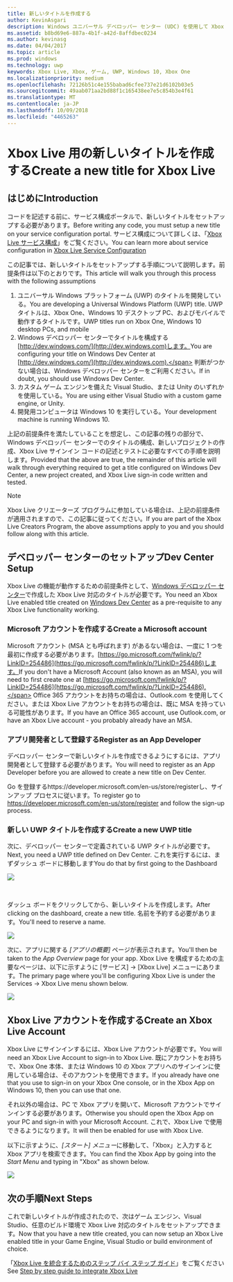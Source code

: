 ```yaml
---
title: 新しいタイトルを作成する
author: KevinAsgari
description: Windows ユニバーサル デベロッパー センター (UDC) を使用して Xbox Live 用の新しいタイトルを作成する方法について説明します。
ms.assetid: b8bd69e6-887a-4b1f-a42d-8affdbec0234
ms.author: kevinasg
ms.date: 04/04/2017
ms.topic: article
ms.prod: windows
ms.technology: uwp
keywords: Xbox Live, Xbox, ゲーム, UWP, Windows 10, Xbox One
ms.localizationpriority: medium
ms.openlocfilehash: 72126b51c4e155babad6cfee737e21d6102b03e5
ms.sourcegitcommit: 49aab071aa2bd88f1c165438ee7e5c854b3e4f61
ms.translationtype: MT
ms.contentlocale: ja-JP
ms.lasthandoff: 10/09/2018
ms.locfileid: "4465263"
---
```

# <a name="create-a-new-title-for-xbox-live"></a><span data-ttu-id="8f1bd-104">Xbox Live 用の新しいタイトルを作成する</span><span class="sxs-lookup"><span data-stu-id="8f1bd-104">Create a new title for Xbox Live</span></span>

## <a name="introduction"></a><span data-ttu-id="8f1bd-105">はじめに</span><span class="sxs-lookup"><span data-stu-id="8f1bd-105">Introduction</span></span>

<span data-ttu-id="8f1bd-106">コードを記述する前に、サービス構成ポータルで、新しいタイトルをセットアップする必要があります。</span><span class="sxs-lookup"><span data-stu-id="8f1bd-106">Before writing any code, you must setup a new title on your service configuration portal.</span></span>  <span data-ttu-id="8f1bd-107">サービス構成について詳しくは、「[Xbox Live サービス構成](../xbox-live-service-configuration.md)」をご覧ください。</span><span class="sxs-lookup"><span data-stu-id="8f1bd-107">You can learn more about service configuration in [Xbox Live Service Configuration](../xbox-live-service-configuration.md)</span></span>

<span data-ttu-id="8f1bd-108">この記事では、新しいタイトルをセットアップする手順について説明します。前提条件は以下のとおりです。</span><span class="sxs-lookup"><span data-stu-id="8f1bd-108">This article will walk you through this process with the following assumptions</span></span>

1. <span data-ttu-id="8f1bd-109">ユニバーサル Windows プラットフォーム (UWP) のタイトルを開発している。</span><span class="sxs-lookup"><span data-stu-id="8f1bd-109">You are developing a Universal Windows Platform (UWP) title.</span></span>  <span data-ttu-id="8f1bd-110">UWP タイトルは、Xbox One、Windows 10 デスクトップ PC、およびモバイルで動作するタイトルです。</span><span class="sxs-lookup"><span data-stu-id="8f1bd-110">UWP titles run on Xbox One, Windows 10 desktop PCs, and mobile</span></span>
2. <span data-ttu-id="8f1bd-111">Windows デベロッパー センターでタイトルを構成する[http://dev.windows.com/](http://dev.windows.com)します。</span><span class="sxs-lookup"><span data-stu-id="8f1bd-111">You are configuring your title on Windows Dev Center at [http://dev.windows.com/](http://dev.windows.com).</span></span>  <span data-ttu-id="8f1bd-112">判断がつかない場合は、Windows デベロッパー センターをご利用ください。</span><span class="sxs-lookup"><span data-stu-id="8f1bd-112">If in doubt, you should use Windows Dev Center.</span></span>
3. <span data-ttu-id="8f1bd-113">カスタム ゲーム エンジンを備えた Visual Studio、または Unity のいずれかを使用している。</span><span class="sxs-lookup"><span data-stu-id="8f1bd-113">You are using either Visual Studio with a custom game engine, or Unity.</span></span>
4. <span data-ttu-id="8f1bd-114">開発用コンピュータは Windows 10 を実行している。</span><span class="sxs-lookup"><span data-stu-id="8f1bd-114">Your development machine is running Windows 10.</span></span>

<span data-ttu-id="8f1bd-115">上記の前提条件を満たしていることを想定し、この記事の残りの部分で、Windows デベロッパー センターでのタイトルの構成、新しいプロジェクトの作成、Xbox Live サインイン コードの記述とテストに必要なすべての手順を説明します。</span><span class="sxs-lookup"><span data-stu-id="8f1bd-115">Provided that the above are true, the remainder of this article will walk through everything required to get a title configured on Windows Dev Center, a new project created, and Xbox Live sign-in code written and tested.</span></span>

> [!NOTE]
> <span data-ttu-id="8f1bd-116">Xbox Live クリエーターズ プログラムに参加している場合は、上記の前提条件が適用されますので、この記事に従ってください。</span><span class="sxs-lookup"><span data-stu-id="8f1bd-116">If you are part of the Xbox Live Creators Program, the above assumptions apply to you and you should follow along with this article.</span></span>

## <a name="dev-center-setup"></a><span data-ttu-id="8f1bd-117">デベロッパー センターのセットアップ</span><span class="sxs-lookup"><span data-stu-id="8f1bd-117">Dev Center Setup</span></span>

<span data-ttu-id="8f1bd-118">Xbox Live の機能が動作するための前提条件として、[Windows デベロッパー センター](http://dev.windows.com)で作成した Xbox Live 対応のタイトルが必要です。</span><span class="sxs-lookup"><span data-stu-id="8f1bd-118">You need an Xbox Live enabled title created on [Windows Dev Center](http://dev.windows.com) as a pre-requisite to any Xbox Live functionality working.</span></span>

### <a name="create-a-microsoft-account"></a><span data-ttu-id="8f1bd-119">Microsoft アカウントを作成する</span><span class="sxs-lookup"><span data-stu-id="8f1bd-119">Create a Microsoft account</span></span>
<span data-ttu-id="8f1bd-120">Microsoft アカウント (MSA とも呼ばれます) があるない場合は、一度に 1 つを最初に作成する必要があります。[https://go.microsoft.com/fwlink/p/?LinkID=254486](https://go.microsoft.com/fwlink/p/?LinkID=254486)します。</span><span class="sxs-lookup"><span data-stu-id="8f1bd-120">If you don't have a Microsoft Account (also known as an MSA), you will need to first create one at [https://go.microsoft.com/fwlink/p/?LinkID=254486](https://go.microsoft.com/fwlink/p/?LinkID=254486).</span></span>  <span data-ttu-id="8f1bd-121">Office 365 アカウントをお持ちの場合は、Outlook.com を使用してください。または Xbox Live アカウントをお持ちの場合は、既に MSA を持っている可能性があります。</span><span class="sxs-lookup"><span data-stu-id="8f1bd-121">If you have an Office 365 account, use Outlook.com, or have an Xbox Live account - you probably already have an MSA.</span></span>

### <a name="register-as-an-app-developer"></a><span data-ttu-id="8f1bd-122">アプリ開発者として登録する</span><span class="sxs-lookup"><span data-stu-id="8f1bd-122">Register as an App Developer</span></span>
<span data-ttu-id="8f1bd-123">デベロッパー センターで新しいタイトルを作成できるようにするには、アプリ開発者として登録する必要があります。</span><span class="sxs-lookup"><span data-stu-id="8f1bd-123">You will need to register as an App Developer before you are allowed to create a new title on Dev Center.</span></span>

<span data-ttu-id="8f1bd-124">Go を登録するhttps://developer.microsoft.com/en-us/store/registerし、サインアップ プロセスに従います。</span><span class="sxs-lookup"><span data-stu-id="8f1bd-124">To register go to https://developer.microsoft.com/en-us/store/register and follow the sign-up process.</span></span>

### <a name="create-a-new-uwp-title"></a><span data-ttu-id="8f1bd-125">新しい UWP タイトルを作成する</span><span class="sxs-lookup"><span data-stu-id="8f1bd-125">Create a new UWP title</span></span>
<span data-ttu-id="8f1bd-126">次に、デベロッパー センターで定義されている UWP タイトルが必要です。</span><span class="sxs-lookup"><span data-stu-id="8f1bd-126">Next, you need a UWP title defined on Dev Center.</span></span>  <span data-ttu-id="8f1bd-127">これを実行するには、まずダッシュ ボードに移動します</span><span class="sxs-lookup"><span data-stu-id="8f1bd-127">You do that by first going to the Dashboard</span></span>

![](../images/getting_started/first_xbltitle_dashboard.png)

<p>
</p>
<br>
<p>
</p>

<span data-ttu-id="8f1bd-128">ダッシュ ボードをクリックしてから、新しいタイトルを作成します。</span><span class="sxs-lookup"><span data-stu-id="8f1bd-128">After clicking on the dashboard, create a new title.</span></span>  <span data-ttu-id="8f1bd-129">名前を予約する必要があります。</span><span class="sxs-lookup"><span data-stu-id="8f1bd-129">You'll need to reserve a name.</span></span>

![](../images/getting_started/first_xbltitle_newapp.png)

<span data-ttu-id="8f1bd-130">次に、アプリに関する *[アプリの概要]* ページが表示されます。</span><span class="sxs-lookup"><span data-stu-id="8f1bd-130">You'll then be taken to the *App Overview* page for your app.</span></span>  <span data-ttu-id="8f1bd-131">Xbox Live を構成するための主要なページは、以下に示すように [サービス] -> [Xbox Live] メニューにあります。</span><span class="sxs-lookup"><span data-stu-id="8f1bd-131">The primary page where you'll be configuring Xbox Live is under the Services -> Xbox Live menu shown below.</span></span>

![](../images/getting_started/first_xbltitle_leftnav.png)

<div id="createxblaccount"></div>

## <a name="create-an-xbox-live-account"></a><span data-ttu-id="8f1bd-132">Xbox Live アカウントを作成する</span><span class="sxs-lookup"><span data-stu-id="8f1bd-132">Create an Xbox Live Account</span></span>
<span data-ttu-id="8f1bd-133">Xbox Live にサインインするには、Xbox Live アカウントが必要です。</span><span class="sxs-lookup"><span data-stu-id="8f1bd-133">You will need an Xbox Live Account to sign-in to Xbox Live.</span></span>  <span data-ttu-id="8f1bd-134">既にアカウントをお持ちで、Xbox One 本体、または Windows 10 の Xbox アプリへのサインインに使用している場合は、そのアカウントを使用できます。</span><span class="sxs-lookup"><span data-stu-id="8f1bd-134">If you already have one that you use to sign-in on your Xbox One console, or in the Xbox App on Windows 10, then you can use that one.</span></span>

<span data-ttu-id="8f1bd-135">それ以外の場合は、PC で Xbox アプリを開いて、Microsoft アカウントでサインインする必要があります。</span><span class="sxs-lookup"><span data-stu-id="8f1bd-135">Otherwise you should open the Xbox App on your PC and sign-in with your Microsoft Account.</span></span>  <span data-ttu-id="8f1bd-136">これで、Xbox Live で使用できるようになります。</span><span class="sxs-lookup"><span data-stu-id="8f1bd-136">It will then be enabled for use with Xbox Live.</span></span>

<span data-ttu-id="8f1bd-137">以下に示すように、*[スタート] メニュー*に移動して、「Xbox」と入力すると Xbox アプリを検索できます。</span><span class="sxs-lookup"><span data-stu-id="8f1bd-137">You can find the Xbox App by going into the *Start Menu* and typing in "Xbox" as shown below.</span></span>

![](../images/getting_started/first_xbltitle_xboxapp.png)

## <a name="next-steps"></a><span data-ttu-id="8f1bd-138">次の手順</span><span class="sxs-lookup"><span data-stu-id="8f1bd-138">Next Steps</span></span>
<span data-ttu-id="8f1bd-139">これで新しいタイトルが作成されたので、次はゲーム エンジン、Visual Studio、任意のビルド環境で Xbox Live 対応のタイトルをセットアップできます。</span><span class="sxs-lookup"><span data-stu-id="8f1bd-139">Now that you have a new title created, you can now setup an Xbox Live enabled title in your Game Engine, Visual Studio or build environment of choice.</span></span>

<span data-ttu-id="8f1bd-140">「[Xbox Live を統合するためのステップ バイ ステップ ガイド](partners-step-by-step-guide.md)」をご覧ください</span><span class="sxs-lookup"><span data-stu-id="8f1bd-140">See [Step by step guide to integrate Xbox Live](partners-step-by-step-guide.md)</span></span>
